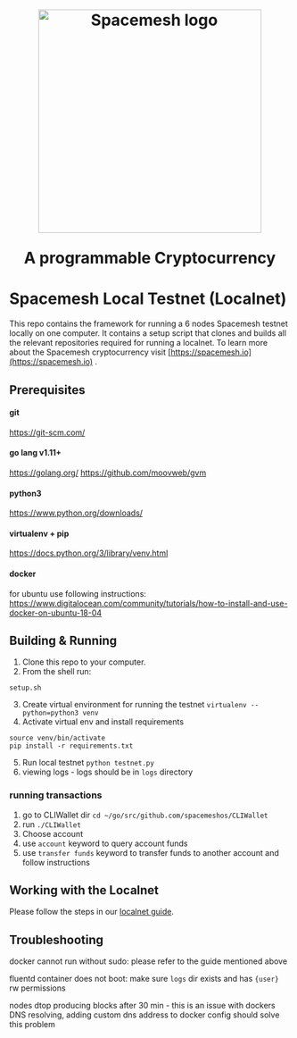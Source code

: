 <h1 align="center"><a href="https://spacemesh.io"><img width="400" src="https://spacemesh.io/content/images/2019/05/black_logo_hp.png" alt="Spacemesh logo" /></a><p align="center">A programmable Cryptocurrency</p></h1>
  
# Spacemesh Local Testnet (Localnet)

This repo contains the framework for running a 6 nodes Spacemesh testnet locally on one computer. 
It contains a setup script that clones and builds all the relevant repositories required for running a localnet.
To learn more about the Spacemesh cryptocurrency visit [https://spacemesh.io](https://spacemesh.io) .

## Prerequisites
#### git 
https://git-scm.com/
#### go lang v1.11+
https://golang.org/
https://github.com/moovweb/gvm

#### python3
https://www.python.org/downloads/

#### virtualenv + pip
https://docs.python.org/3/library/venv.html

#### docker
for ubuntu use following instructions:
https://www.digitalocean.com/community/tutorials/how-to-install-and-use-docker-on-ubuntu-18-04

## Building & Running

1. Clone this repo to your computer.
2. From the shell run:
```
setup.sh
``` 
3. Create virtual environment for running the testnet
`virtualenv --python=python3 venv`
4. Activate virtual env and install requirements
```
source venv/bin/activate
pip install -r requirements.txt
```
5. Run local testnet
`python testnet.py`
6. viewing logs - logs should be in `logs` directory
### running transactions
1. go to CLIWallet dir
`cd ~/go/src/github.com/spacemeshos/CLIWallet`
2. run `./CLIWallet`
3. Choose account
4. use `account` keyword to query account funds
5. use `transfer funds` keyword to transfer funds to another account and follow instructions

## Working with the Localnet
Please follow the steps in our [localnet guide](https://testnet.spacemesh.io/#/local).

## Troubleshooting
docker cannot run without sudo: please refer to the guide mentioned above

fluentd container does not boot: make sure `logs` dir exists and has `{user}` rw permissions

nodes dtop producing blocks after 30 min - this is an issue with dockers DNS resolving, adding custom dns address to docker config should solve this problem
